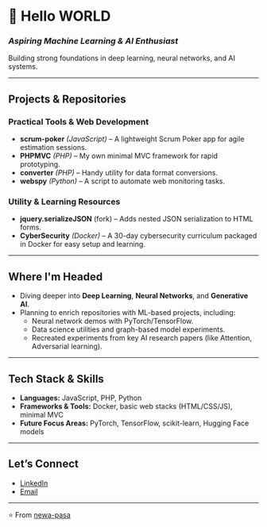 # 👋 Hello WORLD

### *Aspiring Machine Learning & AI Enthusiast*  
Building strong foundations in deep learning, neural networks, and AI systems.

---

##  Projects & Repositories

###  Practical Tools & Web Development
- **scrum-poker** *(JavaScript)* – A lightweight Scrum Poker app for agile estimation sessions.
- **PHPMVC** *(PHP)* – My own minimal MVC framework for rapid prototyping.
- **converter** *(PHP)* – Handy utility for data format conversions.
- **webspy** *(Python)* – A script to automate web monitoring tasks.

###  Utility & Learning Resources
- **jquery.serializeJSON** (fork) – Adds nested JSON serialization to HTML forms.
- **CyberSecurity** *(Docker)* – A 30-day cybersecurity curriculum packaged in Docker for easy setup and learning.

---

##  Where I'm Headed

- Diving deeper into **Deep Learning**, **Neural Networks**, and **Generative AI**.
- Planning to enrich repositories with ML-based projects, including:
  - Neural network demos with PyTorch/TensorFlow.
  - Data science utilities and graph-based model experiments.
  - Recreated experiments from key AI research papers (like Attention, Adversarial learning).

---

##  Tech Stack & Skills

- **Languages:** JavaScript, PHP, Python  
- **Frameworks & Tools:** Docker, basic web stacks (HTML/CSS/JS), minimal MVC  
- **Future Focus Areas:** PyTorch, TensorFlow, scikit-learn, Hugging Face models

---

##  Let’s Connect

- [LinkedIn](https://www.linkedin.com/in/newapasa/)  
- [Email](mailto:pasa.dilipshrestha@gmail.com)  

---

⭐ From [newa-pasa](https://github.com/newa-pasa)
